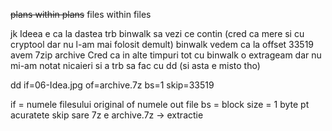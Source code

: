 <s>plans within plans</s>
files within files

jk 
Ideea e ca la dastea trb binwalk sa vezi ce contin (cred ca mere si cu cryptool dar nu l-am mai folosit demult)
binwalk <file>
vedem ca la offset 33519 avem 7zip archive 
Cred ca in alte timpuri tot cu binwalk o extrageam dar nu mi-am notat nicaieri si a trb sa fac cu dd (si asta e misto tho)

dd if=06-Idea.jpg of=archive.7z bs=1 skip=33519

if = numele filesului original
of numele out file
bs = block size = 1 byte pt acuratete
skip sare
7z e archive.7z -> extractie